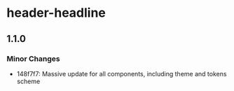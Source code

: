 # header-headline

## 1.1.0
### Minor Changes

- 148f7f7: Massive update for all components, including theme and tokens scheme
